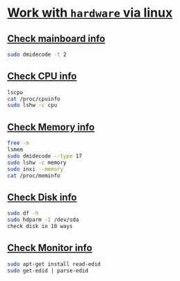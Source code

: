 # [Work with `hardware` via linux](#work-with-hardware-via-linux)

## [Check mainboard info](#check-mainboard-info)

```bash
sudo dmidecode -t 2
```

## [Check CPU info](#check-cpu-info)

```bash
lscpu
cat /proc/cpuinfo
sudo lshw -c cpu
```

## [Check Memory info](#check-memory-info)

```bash
free -m
lsmem
sudo dmidecode --type 17
sudo lshw -c memory
sudo inxi --memory
cat /proc/meminfo
```

## [Check Disk info](#check-disk-info)

```bash
sudo df -h
sudo hdparm -I /dev/sda
check disk in 10 ways
```

## [Check Monitor info](#check-monitor-info)

```bash
sudo apt-get install read-edid
sudo get-edid | parse-edid
```

